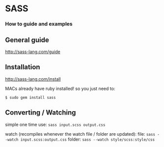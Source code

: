 # SASS

### How to guide and examples

## General guide

http://sass-lang.com/guide

## Installation

http://sass-lang.com/install

MACs already have ruby installed! so you just need to:

`$ sudo gem install sass`

## Converting / Watching

simple one time use:
`sass input.scss output.css`

watch (recompiles whenever the watch file / folder are updated):
file:
`sass --watch input.scss:output.css`
folder:
`sass --watch style/scss:style/css`
